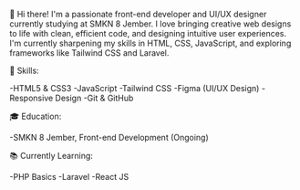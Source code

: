👋 Hi there! I'm a passionate front-end developer and UI/UX designer currently studying at SMKN 8 Jember. I love bringing creative web designs to life with clean, efficient code, and designing intuitive user experiences. I'm currently sharpening my skills in HTML, CSS, JavaScript, and exploring frameworks like Tailwind CSS and Laravel.

🔧 Skills:

-HTML5 & CSS3
-JavaScript
-Tailwind CSS
-Figma (UI/UX Design)
-Responsive Design
-Git & GitHub

🎓 Education:

-SMKN 8 Jember, Front-end Development (Ongoing)

📚 Currently Learning:

-PHP Basics
-Laravel
-React JS
